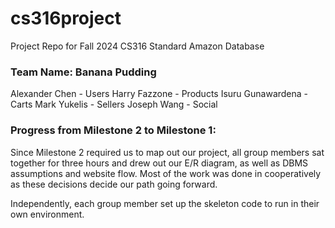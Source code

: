 # cs316project
Project Repo for Fall 2024 CS316
Standard Amazon Database

### Team Name: Banana Pudding
Alexander Chen - Users
Harry Fazzone - Products
Isuru Gunawardena - Carts
Mark Yukelis - Sellers
Joseph Wang - Social

### Progress from Milestone 2 to Milestone 1:
Since Milestone 2 required us to map out our project, all group members sat together for three hours and drew out our E/R diagram, as well as DBMS assumptions and website flow. Most of the work was done in cooperatively as these decisions decide our path going forward. 

Independently, each group member set up the skeleton code to run in their own environment. 
